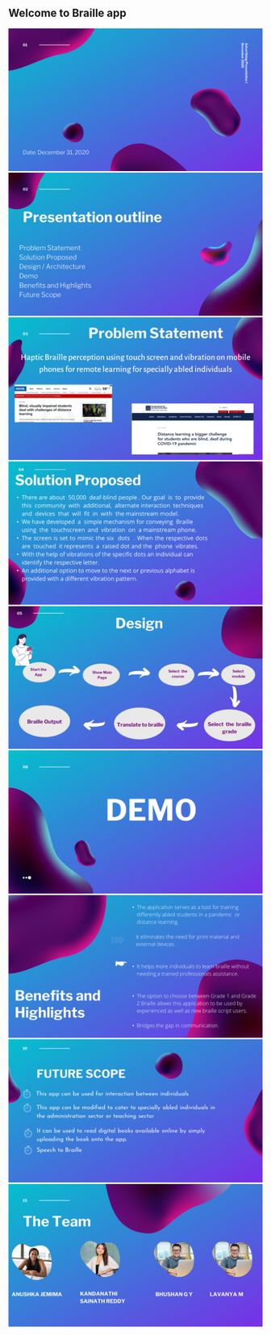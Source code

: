## Welcome to Braille app
 <img src="https://raw.githubusercontent.com/anushkaj3/anushkaj3.github.io/main/images/Slide1.PNG" padding-bottom="5000px">
 <img src="https://raw.githubusercontent.com/anushkaj3/anushkaj3.github.io/main/images/Slide2.PNG" padding-bottom="80%">
<img src="https://raw.githubusercontent.com/anushkaj3/anushkaj3.github.io/main/images/Slide3.PNG" padding-bottom="80%">
<img src="https://raw.githubusercontent.com/anushkaj3/anushkaj3.github.io/main/images/Slide4.PNG" padding-bottom="80%">
<img src="https://raw.githubusercontent.com/anushkaj3/anushkaj3.github.io/main/images/Slide5.PNG" padding-bottom="80%">
<img src="https://raw.githubusercontent.com/anushkaj3/anushkaj3.github.io/main/images/Slide6.PNG" padding-bottom="80%">
<img src="https://raw.githubusercontent.com/anushkaj3/anushkaj3.github.io/main/images/Slide7.PNG" padding-bottom="80%">
<img src="https://raw.githubusercontent.com/anushkaj3/anushkaj3.github.io/main/images/Slide8.PNG" padding-bottom="80%">
<img src="https://raw.githubusercontent.com/anushkaj3/anushkaj3.github.io/main/images/Slide9.PNG" padding-bottom="80%">

